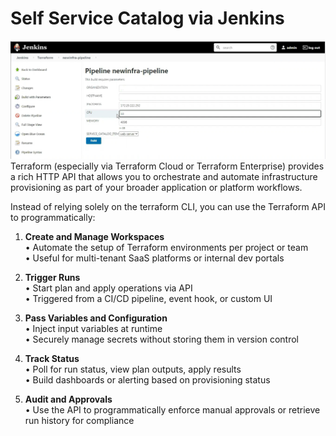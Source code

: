 # Self Service Catalog via Jenkins
<img src="pipeline2.png" width=1000> 
Terraform (especially via Terraform Cloud or Terraform Enterprise) provides a rich HTTP API that allows you to orchestrate and automate infrastructure provisioning as part of your broader application or platform workflows.

Instead of relying solely on the terraform CLI, you can use the Terraform API to programmatically:  
1. **Create and Manage Workspaces**  
	•	Automate the setup of Terraform environments per project or team  
	•	Useful for multi-tenant SaaS platforms or internal dev portals

 2. **Trigger Runs**   
	•	Start plan and apply operations via API  
	•	Triggered from a CI/CD pipeline, event hook, or custom UI  

 3.	**Pass Variables and Configuration**  
	•	Inject input variables at runtime  
	•	Securely manage secrets without storing them in version control  

 4.	**Track Status**  
	•	Poll for run status, view plan outputs, apply results  
	•	Build dashboards or alerting based on provisioning status  

 5.	**Audit and Approvals**  
	•	Use the API to programmatically enforce manual approvals or retrieve run history for compliance  
